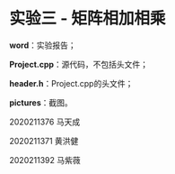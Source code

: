 # 实验三 - 矩阵相加相乘

**word**：实验报告；

**Project.cpp**：源代码，不包括头文件；

**header.h**：Project.cpp的头文件；

**pictures**：截图。





2020211376 马天成

2020211371 黄洪健

2020211392 马紫薇